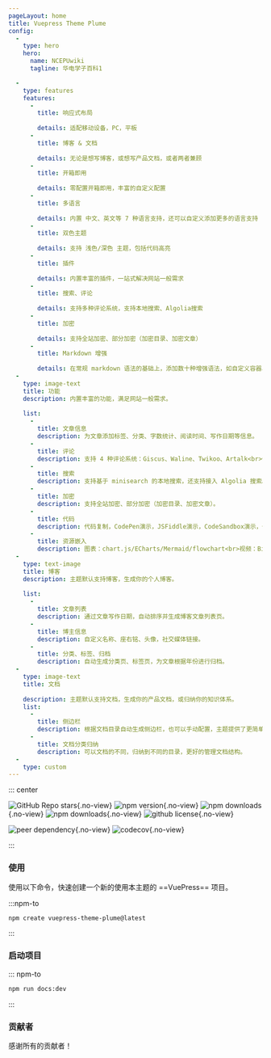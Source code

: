 ```yaml
---
pageLayout: home
title: Vuepress Theme Plume
config:
  -
    type: hero
    hero:
      name: NCEPUwiki
      tagline: 华电学子百科1

  -
    type: features
    features:
      -
        title: 响应式布局
        
        details: 适配移动设备，PC，平板
      -
        title: 博客 & 文档
        
        details: 无论是想写博客，或想写产品文档，或者两者兼顾
      -
        title: 开箱即用
        
        details: 零配置开箱即用，丰富的自定义配置
      -
        title: 多语言
        
        details: 内置 中文、英文等 7 种语言支持，还可以自定义添加更多的语言支持
      -
        title: 双色主题
        
        details: 支持 浅色/深色 主题，包括代码高亮
      -
        title: 插件
        
        details: 内置丰富的插件，一站式解决网站一般需求
      -
        title: 搜索、评论
        
        details: 支持多种评论系统，支持本地搜索、Algolia搜索
      -
        title: 加密
        
        details: 支持全站加密、部分加密（加密目录、加密文章）
      -
        title: Markdown 增强
        
        details: 在常规 markdown 语法的基础上，添加数十种增强语法，如自定义容器、文件树、代码分组等
  -
    type: image-text
    title: 功能
    description: 内置丰富的功能，满足网站一般需求。
    
    list:
      -
        title: 文章信息
        description: 为文章添加标签、分类、字数统计、阅读时间、写作日期等信息。
      -
        title: 评论
        description: 支持 4 种评论系统：Giscus、Waline、Twikoo、Artalk<br>你可以自由选择符合你的需求的评论系统。
      -
        title: 搜索
        description: 支持基于 minisearch 的本地搜索，还支持接入 Algolia 搜索。
      -
        title: 加密
        description: 支持全站加密、部分加密（加密目录、加密文章）。
      -
        title: 代码
        description: 代码复制，CodePen演示，JSFiddle演示，CodeSandbox演示，代码组，行高亮，行聚焦，行警告，差异对比，代码块折叠等。
      -
        title: 资源嵌入
        description: 图表：chart.js/ECharts/Mermaid/flowchart<br>视频：Bilibili/Youtube/ArtPlayer<br>PDF，200K+ Iconify 图标
  -
    type: text-image
    title: 博客
    description: 主题默认支持博客，生成你的个人博客。
    
    list:
      -
        title: 文章列表
        description: 通过文章写作日期，自动排序并生成博客文章列表页。
      -
        title: 博主信息
        description: 自定义名称、座右铭、头像，社交媒体链接。
      -
        title: 分类、标签、归档
        description: 自动生成分类页、标签页，为文章根据年份进行归档。
  -
    type: image-text
    title: 文档
    
    description: 主题默认支持文档，生成你的产品文档，或归纳你的知识体系。
    list:
      -
        title: 侧边栏
        description: 根据文档目录自动生成侧边栏，也可以手动配置，主题提供了更简单的配置方式。
      -
        title: 文档分类归纳
        description: 可以文档的不同，归纳到不同的目录，更好的管理文档结构。
  -
    type: custom
---
```


<div style="max-width: 960px;margin:0 auto;" class="home-custom-content">

::: center

![GitHub Repo stars](https://img.shields.io/github/stars/pengzhanbo/vuepress-theme-plume){.no-view}
![npm version](https://img.shields.io/npm/v/vuepress-theme-plume?color=32A9C3&labelColor=1B3C4A&label=npm){.no-view}
![npm downloads](https://img.shields.io/npm/dm/vuepress-theme-plume?color=32A9C3&labelColor=1B3C4A&label=downloads){.no-view}
![npm downloads](https://img.shields.io/npm/dt/vuepress-theme-plume?color=32A9C3&labelColor=1B3C4A&label=downloads){.no-view}
![github license](https://img.shields.io/github/license/pengzhanbo/vuepress-theme-plume?color=32A9C3&labelColor=1B3C4A){.no-view}

![peer dependency](https://img.shields.io/npm/dependency-version/vuepress-theme-plume/peer/vuepress?color=32A9C3&labelColor=1B3C4A){.no-view}
![codecov](https://codecov.io/gh/pengzhanbo/vuepress-theme-plume/graph/badge.svg?token=W6KYBX7WO5){.no-view}

:::

### 使用

使用以下命令，快速创建一个新的使用本主题的 ==VuePress== 项目。

:::npm-to

```sh
npm create vuepress-theme-plume@latest
```

:::

### 启动项目

::: npm-to

```sh
npm run docs:dev
```

:::


### 贡献者

感谢所有的贡献者！

<Contributors
  :contributors="[
    'pengzhanbo',
    { github: 'huankong233', name: 'huan_kong' },
    { github: 'northword', name: 'Northword' },
    'KrLite',
    'shylock-wu',
    'hrradev',
    { github: 'TheCoderAlex', name: 'Tang Zifeng' },
    { github: 'HydroGest', name: 'MarkChai' },
    { github: 'sunnyboy-mu', name: '小沐沐吖' },
    { github: 'zhenghaoyang24', name: 'zhenghaoyang24' },
    { github: 'shuoliuchn', name: 'Shuo Liu' },
  ]"
/>

</div>


